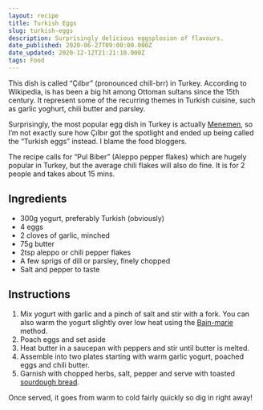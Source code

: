```yaml
---
layout: recipe
title: Turkish Eggs
slug: turkish-eggs
description: Surprisingly delicious eggsplosion of flavours.
date_published: 2020-06-27T09:00:00.000Z
date_updated: 2020-12-12T21:21:10.000Z
tags: Food
---
```


This dish is called “Çılbır” (pronounced chill-brr) in Turkey. According to Wikipedia, is has been a big hit among Ottoman sultans since the 15th century. It represent some of the recurring themes in Turkish cuisine, such as garlic yoghurt, chili butter and parsley.

Surprisingly, the most popular egg dish in Turkey is actually [Menemen](<https://en.wikipedia.org/wiki/Menemen_(food)>), so I’m not exactly sure how Çılbır got the spotlight and ended up being called the “Turkish eggs” instead. I blame the food bloggers.

The recipe calls for “Pul Biber” (Aleppo pepper flakes) which are hugely popular in Turkey, but the average chili flakes will also do fine. It is for 2 people and takes about 15 mins.

## Ingredients

- 300g yogurt, preferably Turkish (obviously)
- 4 eggs
- 2 cloves of garlic, minched
- 75g butter
- 2tsp aleppo or chili pepper flakes
- A few sprigs of dill or parsley, finely chopped
- Salt and pepper to taste

## Instructions

1. Mix yogurt with garlic and a pinch of salt and stir with a fork. You can also warm the yogurt slightly over low heat using the [Bain-marie](https://en.wikipedia.org/wiki/Bain-marie) method.
2. Poach eggs and set aside
3. Heat butter in a saucepan with peppers and stir until butter is melted.
4. Assemble into two plates starting with warm garlic yogurt, poached eggs and chili butter.
5. Garnish with chopped herbs, salt, pepper and serve with toasted [sourdough bread](__GHOST_URL__/sourdough-bread-guide/).

Once served, it goes from warm to cold fairly quickly so dig in right away!
